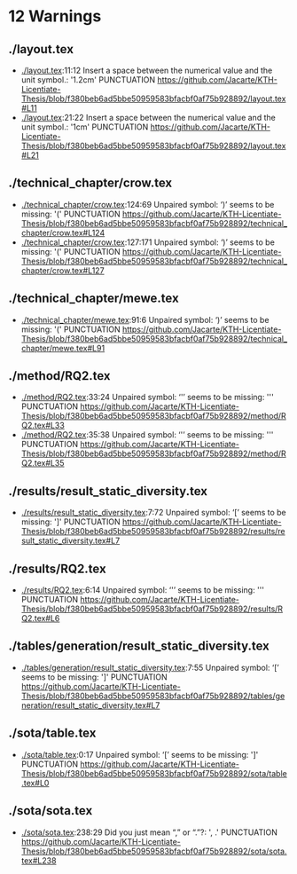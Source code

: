 # 12 Warnings
## ./layout.tex
-  [./layout.tex](https://github.com/Jacarte/KTH-Licentiate-Thesis/blob/f380beb6ad5bbe50959583bfacbf0af75b928892/layout.tex#L11):11:12 Insert a space between the numerical value and the unit symbol.: '1.2cm'  PUNCTUATION
https://github.com/Jacarte/KTH-Licentiate-Thesis/blob/f380beb6ad5bbe50959583bfacbf0af75b928892/layout.tex#L11
-  [./layout.tex](https://github.com/Jacarte/KTH-Licentiate-Thesis/blob/f380beb6ad5bbe50959583bfacbf0af75b928892/layout.tex#L21):21:22 Insert a space between the numerical value and the unit symbol.: '1cm'  PUNCTUATION
https://github.com/Jacarte/KTH-Licentiate-Thesis/blob/f380beb6ad5bbe50959583bfacbf0af75b928892/layout.tex#L21
## ./technical_chapter/crow.tex
-  [./technical_chapter/crow.tex](https://github.com/Jacarte/KTH-Licentiate-Thesis/blob/f380beb6ad5bbe50959583bfacbf0af75b928892/technical_chapter/crow.tex#L124):124:69 Unpaired symbol: ‘)’ seems to be missing: '('  PUNCTUATION
https://github.com/Jacarte/KTH-Licentiate-Thesis/blob/f380beb6ad5bbe50959583bfacbf0af75b928892/technical_chapter/crow.tex#L124
-  [./technical_chapter/crow.tex](https://github.com/Jacarte/KTH-Licentiate-Thesis/blob/f380beb6ad5bbe50959583bfacbf0af75b928892/technical_chapter/crow.tex#L127):127:171 Unpaired symbol: ‘)’ seems to be missing: '('  PUNCTUATION
https://github.com/Jacarte/KTH-Licentiate-Thesis/blob/f380beb6ad5bbe50959583bfacbf0af75b928892/technical_chapter/crow.tex#L127
## ./technical_chapter/mewe.tex
-  [./technical_chapter/mewe.tex](https://github.com/Jacarte/KTH-Licentiate-Thesis/blob/f380beb6ad5bbe50959583bfacbf0af75b928892/technical_chapter/mewe.tex#L91):91:6 Unpaired symbol: ‘)’ seems to be missing: '('  PUNCTUATION
https://github.com/Jacarte/KTH-Licentiate-Thesis/blob/f380beb6ad5bbe50959583bfacbf0af75b928892/technical_chapter/mewe.tex#L91
## ./method/RQ2.tex
-  [./method/RQ2.tex](https://github.com/Jacarte/KTH-Licentiate-Thesis/blob/f380beb6ad5bbe50959583bfacbf0af75b928892/method/RQ2.tex#L33):33:24 Unpaired symbol: ‘'’ seems to be missing: '''  PUNCTUATION
https://github.com/Jacarte/KTH-Licentiate-Thesis/blob/f380beb6ad5bbe50959583bfacbf0af75b928892/method/RQ2.tex#L33
-  [./method/RQ2.tex](https://github.com/Jacarte/KTH-Licentiate-Thesis/blob/f380beb6ad5bbe50959583bfacbf0af75b928892/method/RQ2.tex#L35):35:38 Unpaired symbol: ‘'’ seems to be missing: '''  PUNCTUATION
https://github.com/Jacarte/KTH-Licentiate-Thesis/blob/f380beb6ad5bbe50959583bfacbf0af75b928892/method/RQ2.tex#L35
## ./results/result_static_diversity.tex
-  [./results/result_static_diversity.tex](https://github.com/Jacarte/KTH-Licentiate-Thesis/blob/f380beb6ad5bbe50959583bfacbf0af75b928892/results/result_static_diversity.tex#L7):7:72 Unpaired symbol: ‘[’ seems to be missing: ']'  PUNCTUATION
https://github.com/Jacarte/KTH-Licentiate-Thesis/blob/f380beb6ad5bbe50959583bfacbf0af75b928892/results/result_static_diversity.tex#L7
## ./results/RQ2.tex
-  [./results/RQ2.tex](https://github.com/Jacarte/KTH-Licentiate-Thesis/blob/f380beb6ad5bbe50959583bfacbf0af75b928892/results/RQ2.tex#L6):6:14 Unpaired symbol: ‘'’ seems to be missing: '''  PUNCTUATION
https://github.com/Jacarte/KTH-Licentiate-Thesis/blob/f380beb6ad5bbe50959583bfacbf0af75b928892/results/RQ2.tex#L6
## ./tables/generation/result_static_diversity.tex
-  [./tables/generation/result_static_diversity.tex](https://github.com/Jacarte/KTH-Licentiate-Thesis/blob/f380beb6ad5bbe50959583bfacbf0af75b928892/tables/generation/result_static_diversity.tex#L7):7:55 Unpaired symbol: ‘[’ seems to be missing: ']'  PUNCTUATION
https://github.com/Jacarte/KTH-Licentiate-Thesis/blob/f380beb6ad5bbe50959583bfacbf0af75b928892/tables/generation/result_static_diversity.tex#L7
## ./sota/table.tex
-  [./sota/table.tex](https://github.com/Jacarte/KTH-Licentiate-Thesis/blob/f380beb6ad5bbe50959583bfacbf0af75b928892/sota/table.tex#L0):0:17 Unpaired symbol: ‘[’ seems to be missing: ']'  PUNCTUATION
https://github.com/Jacarte/KTH-Licentiate-Thesis/blob/f380beb6ad5bbe50959583bfacbf0af75b928892/sota/table.tex#L0
## ./sota/sota.tex
-  [./sota/sota.tex](https://github.com/Jacarte/KTH-Licentiate-Thesis/blob/f380beb6ad5bbe50959583bfacbf0af75b928892/sota/sota.tex#L238):238:29 Did you just mean “,” or “.”?: ', .'  PUNCTUATION
https://github.com/Jacarte/KTH-Licentiate-Thesis/blob/f380beb6ad5bbe50959583bfacbf0af75b928892/sota/sota.tex#L238
